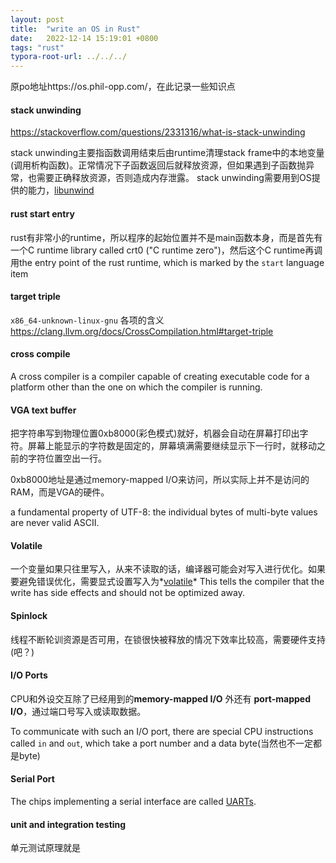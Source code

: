 ```yaml
---
layout: post
title:  "write an OS in Rust"
date:   2022-12-14 15:19:01 +0800
tags: "rust"
typora-root-url: ../../../
---
```




原po地址https://os.phil-opp.com/，在此记录一些知识点



#### stack unwinding

https://stackoverflow.com/questions/2331316/what-is-stack-unwinding



stack unwinding主要指函数调用结束后由runtime清理stack frame中的本地变量(调用析构函数)。正常情况下子函数返回后就释放资源，但如果遇到子函数抛异常，也需要正确释放资源，否则造成内存泄露。 stack unwinding需要用到OS提供的能力，[libunwind](https://www.nongnu.org/libunwind/)



#### rust start entry

rust有非常小的runtime，所以程序的起始位置并不是main函数本身，而是首先有一个C runtime library called crt0 ("C runtime zero")，然后这个C runtime再调用the entry point of the rust runtime, which is marked by the `start` language item



#### target triple

`x86_64-unknown-linux-gnu` 各项的含义 https://clang.llvm.org/docs/CrossCompilation.html#target-triple



#### cross compile

A cross compiler is a compiler capable of creating executable code for a platform other than the one on which the compiler is running.



#### VGA text buffer

把字符串写到物理位置0xb8000(彩色模式)就好，机器会自动在屏幕打印出字符。屏幕上能显示的字符数是固定的，屏幕填满需要继续显示下一行时，就移动之前的字符位置空出一行。

0xb8000地址是通过memory-mapped I/O来访问，所以实际上并不是访问的RAM，而是VGA的硬件。

a fundamental property of UTF-8: the individual bytes of multi-byte values are never valid ASCII.



####  Volatile

一个变量如果只往里写入，从来不读取的话，编译器可能会对写入进行优化。如果要避免错误优化，需要显式设置写入为*[volatile](https://en.wikipedia.org/wiki/Volatile_(computer_programming))* This tells the compiler that the write has side effects and should not be optimized away.



#### Spinlock

线程不断轮训资源是否可用，在锁很快被释放的情况下效率比较高，需要硬件支持(吧？)



####  I/O Ports

CPU和外设交互除了已经用到的**memory-mapped I/O** 外还有 **port-mapped I/O**，通过端口号写入或读取数据。

To communicate with such an I/O port, there are special CPU instructions called `in` and `out`, which take a port number and a data byte(当然也不一定都是byte)



#### Serial Port

The chips implementing a serial interface are called [UARTs](https://en.wikipedia.org/wiki/Universal_asynchronous_receiver-transmitter). 



#### unit and integration testing

单元测试原理就是
